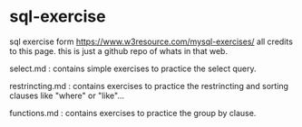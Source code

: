 # sql-exercise
sql exercise form https://www.w3resource.com/mysql-exercises/
all credits to this page. this is just a github repo of whats in that web.

select.md : contains simple exercises to practice the select query.

restrincting.md : contains exercises to practice the restrincting and sorting clauses like "where" or "like"...

functions.md : contains exercises to practice the group by clause.


